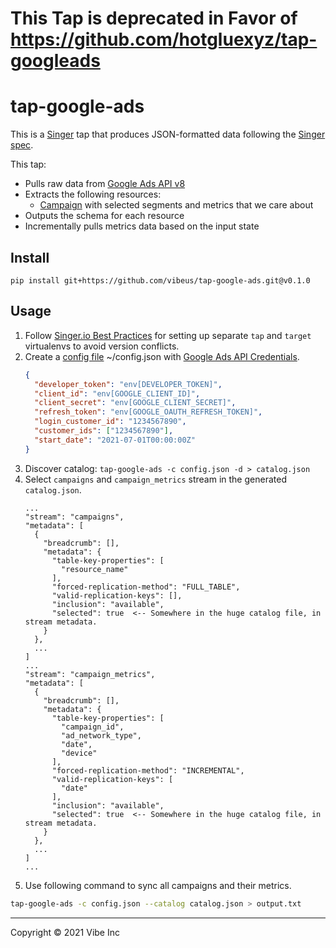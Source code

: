 # This Tap is deprecated in Favor of https://github.com/hotgluexyz/tap-googleads


# tap-google-ads

This is a [Singer][1] tap that produces JSON-formatted data following the [Singer spec][2].

This tap:

- Pulls raw data from [Google Ads API v8][3]
- Extracts the following resources:
  - [Campaign][4] with selected segments and metrics that we care about
- Outputs the schema for each resource
- Incrementally pulls metrics data based on the input state

## Install

```
pip install git+https://github.com/vibeus/tap-google-ads.git@v0.1.0
```

## Usage

1. Follow [Singer.io Best Practices][5] for setting up separate `tap` and `target` virtualenvs to avoid version conflicts.
2. Create a [config file][6] ~/config.json with [Google Ads API Credentials][7].
    ```json
    {
      "developer_token": "env[DEVELOPER_TOKEN]",
      "client_id": "env[GOOGLE_CLIENT_ID]",
      "client_secret": "env[GOOGLE_CLIENT_SECRET]",
      "refresh_token": "env[GOOGLE_OAUTH_REFRESH_TOKEN]",
      "login_customer_id": "1234567890",
      "customer_ids": ["1234567890"],
      "start_date": "2021-07-01T00:00:00Z"
    }
    ```
3. Discover catalog: `tap-google-ads -c config.json -d > catalog.json`
4. Select `campaigns` and `campaign_metrics` stream in the generated `catalog.json`.
    ```
    ...
    "stream": "campaigns",
    "metadata": [
      {
        "breadcrumb": [],
        "metadata": {
          "table-key-properties": [
            "resource_name"
          ],
          "forced-replication-method": "FULL_TABLE",
          "valid-replication-keys": [],
          "inclusion": "available",
          "selected": true  <-- Somewhere in the huge catalog file, in stream metadata.
        }
      },
      ...
    ]
    ...
    "stream": "campaign_metrics",
    "metadata": [
      {
        "breadcrumb": [],
        "metadata": {
          "table-key-properties": [
            "campaign_id",
            "ad_network_type",
            "date",
            "device"
          ],
          "forced-replication-method": "INCREMENTAL",
          "valid-replication-keys": [
            "date"
          ],
          "inclusion": "available",
          "selected": true  <-- Somewhere in the huge catalog file, in stream metadata.
        }
      },
      ...
    ]
    ...
    ```
5. Use following command to sync all campaigns and their metrics.
```bash
tap-google-ads -c config.json --catalog catalog.json > output.txt
```

---

Copyright &copy; 2021 Vibe Inc

[1]: https://singer.io
[2]: https://github.com/singer-io/getting-started/blob/master/SPEC.md
[3]: https://developers.google.com/google-ads/api/reference/rpc/v8/overview
[4]: https://developers.google.com/google-ads/api/fields/v8/campaign
[5]: https://github.com/singer-io/getting-started/blob/master/docs/RUNNING_AND_DEVELOPING.md#running-a-singer-tap-with-a-singer-target
[6]: https://github.com/vibeus/tap-google-ads/blob/master/sample_config.json
[7]: https://developers.google.com/google-ads/api/docs/client-libs/python/
